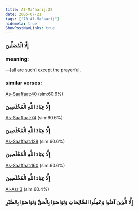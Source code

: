 ```yaml
---
title: Al-Ma'aarij:22
date: 2005-07-21
tags: ["70.Al-Ma'aarij"]
hidemeta: true 
ShowPostNavLinks: true 
---
```

### إِلَّا الْمُصَلِّينَ
### meaning: 
—[all are such] except the prayerful,
### similar verses: 

[As-Saaffaat:40](/37/40) (sim:60.6%)

### إِلَّا عِبَادَ اللَّهِ الْمُخْلَصِينَ

[As-Saaffaat:74](/37/74) (sim:60.6%)

### إِلَّا عِبَادَ اللَّهِ الْمُخْلَصِينَ

[As-Saaffaat:128](/37/128) (sim:60.6%)

### إِلَّا عِبَادَ اللَّهِ الْمُخْلَصِينَ

[As-Saaffaat:160](/37/160) (sim:60.6%)

### إِلَّا عِبَادَ اللَّهِ الْمُخْلَصِينَ

[Al-Asr:3](/103/3) (sim:60.4%)

### إِلَّا الَّذِينَ آمَنُوا وَعَمِلُوا الصَّالِحَاتِ وَتَوَاصَوْا بِالْحَقِّ وَتَوَاصَوْا بِالصَّبْرِ
